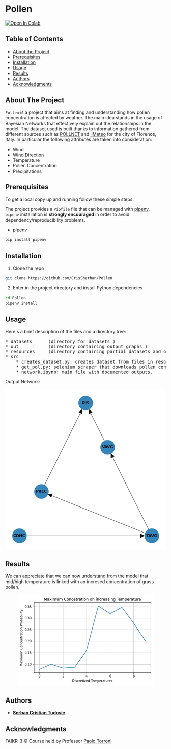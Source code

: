 # Pollen
[![Open In Colab](https://colab.research.google.com/assets/colab-badge.svg)](https://colab.research.google.com/github/CrisSherban/Pollen/blob/master/src/network.ipynb)

## Table of Contents

* [About the Project](#about-the-project)
* [Prerequisites](#prerequisites)
* [Installation](#installation)
* [Usage](#usage)
* [Results](#results)
* [Authors](#authors)
* [Acknowledgments](#acknowledgments)

## About The Project

```Pollen``` is a project that aims at finding and understanding how pollen concentration is affected by weather. The
main idea stands in the usage of Bayesian Networks that effectively explain out the relationships in the model. The
dataset used is built thanks to information gathered from different sources such as
[POLLNET](http://www.pollnet.it/default_it.asp)
and [ilMeteo](https://www.ilmeteo.it/portale/archivio-meteo) for the city of Florence, Italy. In particular the
following attributes are taken into consideration:

* Wind
* Wind Direction
* Temperature
* Pollen Concentration
* Precipitations

## Prerequisites

To get a local copy up and running follow these simple steps.

The project provides a ```Pipfile``` file that can be managed with [pipenv](https://github.com/pypa/pipenv).  
```pipenv``` installation is **strongly encouraged** in order to avoid dependency/reproducibility problems.

* pipenv

```sh
pip install pipenv
```

## Installation

1. Clone the repo

```sh
git clone https://github.com/CrisSherban/Pollen
```

2. Enter in the project directory and install Python dependencies

```sh
cd Pollen
pipenv install
```

## Usage

Here's a brief description of the files and a directory tree:
<pre>
* datasets      (directory for datasets ) 
* out           (directory containing output graphs )
* resources     (directory containing partial datasets and original files)
* src
    * creates_dataset.py: creates dataset from files in resources directory.
    * get_pol.py: selenium scraper that downloads pollen concentration from Pollnet.
    * network.ipynb: main file with documented outputs.
</pre>    

Output Network:

<p align='center'>
  <img src="out/network.png" />
</p>

## Results

We can appreciate that we can now understand from the model that mid/high temperature is linked with an incresed
concentration of grass pollen.

<p align='center'>
  <img src="out/inc_temp.png" />
</p>

## Authors

* [**Serban Cristian Tudosie**](https://github.com/CrisSherban)

## Acknowledgments

FAIKR-3 © Course held by Professor [Paolo Torroni](https://scholar.google.com/citations?user=uOZZjwsAAAAJ&hl=en)
